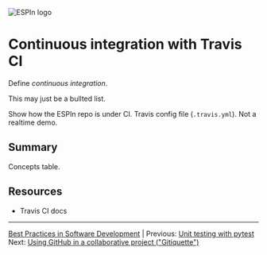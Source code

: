 ![ESPIn logo](../../media/ESPIn.png)

# Continuous integration with Travis CI

Define *continuous integration*.

This may just be a bullted list.

Show how the ESPIn repo is under CI.
Travis config file (`.travis.yml`).
Not a realtime demo.


## Summary

Concepts table.


## Resources

* Travis CI docs


___

[Best Practices in Software Development](./index.md) |
Previous: [Unit testing with pytest](./unit-testing.md)
Next: [Using GitHub in a collaborative project ("Gitiquette")](./collaboration-etiquette.md)

